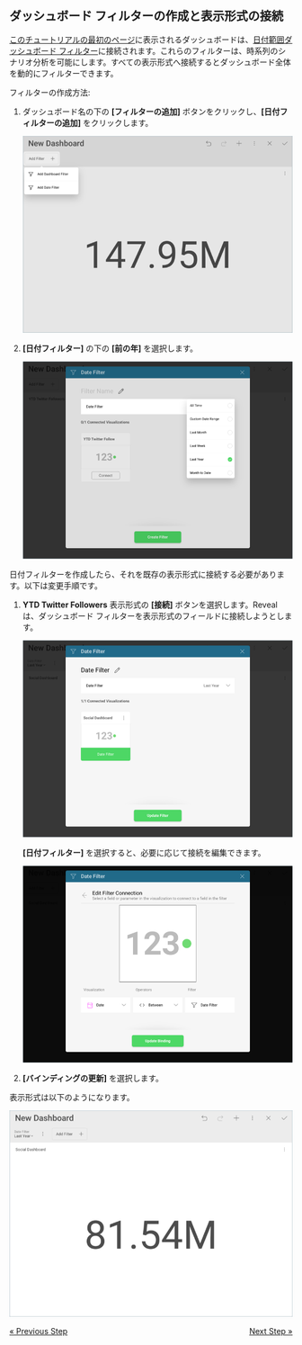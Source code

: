 ## ダッシュボード フィルターの作成と表示形式の接続 

[このチュートリアルの最初のページ](social-dashboard-tutorial.md)に表示されるダッシュボードは、[日付範囲ダッシュボード フィルター](date-range-filter.md)に接続されます。これらのフィルターは、時系列のシナリオ分析を可能にします。すべての表示形式へ接続するとダッシュボード全体を動的にフィルターできます。

フィルターの作成方法:

1.  ダッシュボード名の下の **[フィルターの追加]** ボタンをクリックし、**[日付フィルターの追加]** をクリックします。
    
    ![AddDateFilterDashboard\_All](images/AddDateFilterDashboard_All.png)



2.  **[日付フィルター]** の下の **[前の年]** を選択します。
    
    ![AddLastYearFilter\_All](images/AddLastYearFilter_All.png)

日付フィルターを作成したら、それを既存の表示形式に接続する必要があります。以下は変更手順です。

1.  **YTD Twitter Followers** 表示形式の **[接続]** ボタンを選択します。Reveal は、ダッシュボード フィルターを表示形式のフィールドに接続しようとします。
    
    ![SocialDateFilterConnected\_All](images/SocialDateFilterConnected_All.png)
    
    **[日付フィルター]** を選択すると、必要に応じて接続を編集できます。
    
    ![EditFilterConnection\_All](images/EditFilterConnection_All.png)



2.  **[バインディングの更新]** を選択します。

表示形式は以下のようになります。

![SocialDateFilterConnectedFirstVisualization\_All](images/SocialDateFilterConnectedFirstVisualization_All.png)

<style>
.previous {
    text-align: left
}

.next {
    float: right
}

</style>

<a href="social-selecting-data-visualization.md" class="previous">&laquo; Previous Step</a>
<a href="social-applying-theme.md" class="next">Next Step &raquo;</a>